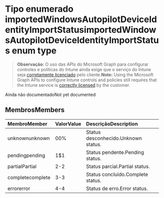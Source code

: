 # <a name="importedwindowsautopilotdeviceidentityimportstatus-enum-type"></a><span data-ttu-id="1c955-101">Tipo enumerado importedWindowsAutopilotDeviceIdentityImportStatus</span><span class="sxs-lookup"><span data-stu-id="1c955-101">importedWindowsAutopilotDeviceIdentityImportStatus enum type</span></span>

> <span data-ttu-id="1c955-102">**Observação:** O uso das APIs do Microsoft Graph para configurar controles e políticas do Intune ainda exige que o serviço do Intune seja [corretamente licenciado](https://go.microsoft.com/fwlink/?linkid=839381) pelo cliente.</span><span class="sxs-lookup"><span data-stu-id="1c955-102">**Note:** Using the Microsoft Graph APIs to configure Intune controls and policies still requires that the Intune service is [correctly licensed](https://go.microsoft.com/fwlink/?linkid=839381) by the customer.</span></span>

<span data-ttu-id="1c955-103">Ainda não documentado</span><span class="sxs-lookup"><span data-stu-id="1c955-103">Not yet documented</span></span>
## <a name="members"></a><span data-ttu-id="1c955-104">Membros</span><span class="sxs-lookup"><span data-stu-id="1c955-104">Members</span></span>
|<span data-ttu-id="1c955-105">Membro</span><span class="sxs-lookup"><span data-stu-id="1c955-105">Member</span></span>|<span data-ttu-id="1c955-106">Valor</span><span class="sxs-lookup"><span data-stu-id="1c955-106">Value</span></span>|<span data-ttu-id="1c955-107">Descrição</span><span class="sxs-lookup"><span data-stu-id="1c955-107">Description</span></span>|
|:---|:---|:---|
|<span data-ttu-id="1c955-108">unknown</span><span class="sxs-lookup"><span data-stu-id="1c955-108">unknown</span></span>|<span data-ttu-id="1c955-109">0</span><span class="sxs-lookup"><span data-stu-id="1c955-109">0%</span></span>|<span data-ttu-id="1c955-110">Status desconhecido.</span><span class="sxs-lookup"><span data-stu-id="1c955-110">Unknown status.</span></span>|
|<span data-ttu-id="1c955-111">pending</span><span class="sxs-lookup"><span data-stu-id="1c955-111">pending</span></span>|<span data-ttu-id="1c955-112">1</span><span class="sxs-lookup"><span data-stu-id="1c955-112">$1</span></span>|<span data-ttu-id="1c955-113">Status pendente.</span><span class="sxs-lookup"><span data-stu-id="1c955-113">Pending status.</span></span>|
|<span data-ttu-id="1c955-114">partial</span><span class="sxs-lookup"><span data-stu-id="1c955-114">Partial</span></span>|<span data-ttu-id="1c955-115">2</span><span class="sxs-lookup"><span data-stu-id="1c955-115">-2</span></span>|<span data-ttu-id="1c955-116">Status parcial.</span><span class="sxs-lookup"><span data-stu-id="1c955-116">Partial status.</span></span>|
|<span data-ttu-id="1c955-117">complete</span><span class="sxs-lookup"><span data-stu-id="1c955-117">complete</span></span>|<span data-ttu-id="1c955-118">3</span><span class="sxs-lookup"><span data-stu-id="1c955-118">-3</span></span>|<span data-ttu-id="1c955-119">Status concluído.</span><span class="sxs-lookup"><span data-stu-id="1c955-119">Complete status.</span></span>|
|<span data-ttu-id="1c955-120">error</span><span class="sxs-lookup"><span data-stu-id="1c955-120">error</span></span>|<span data-ttu-id="1c955-121">4</span><span class="sxs-lookup"><span data-stu-id="1c955-121">-4</span></span>|<span data-ttu-id="1c955-122">Status de erro.</span><span class="sxs-lookup"><span data-stu-id="1c955-122">Error status.</span></span>|



